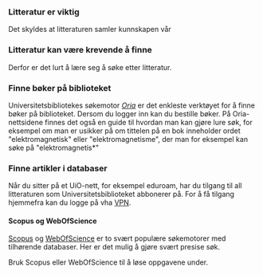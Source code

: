 ### Litteratur er viktig 

Det skyldes at litteraturen samler kunnskapen vår

### Litteratur kan være krevende å finne

Derfor er det lurt å lære seg å søke etter litteratur.

### Finne bøker på biblioteket

Universitetsbibliotekes søkemotor [_Oria_](http://www.oria.no) er det enkleste verktøyet for å finne bøker på biblioteket. Dersom du logger inn kan du bestille bøker. På Oria-nettsidene finnes det også en guide til hvordan man kan gjøre lure søk, for eksempel om man er usikker på om tittelen på en bok inneholder ordet "elektromagnetisk" eller "elektromagnetisme", der man for eksempel kan søke på "elektromagnetis*" 


### Finne artikler i databaser

Når du sitter på et UiO-nett, for eksempel eduroam, har du tilgang til all litteraturen som Universitetsbiblioteket abbonerer på. For å få tilgang hjemmefra kan du logge på vha [VPN](http://www.uio.no/tjenester/it/nett/utenfra/vpn/). 

#### Scopus og WebOfScience

[Scopus](http://www.scopus.com) og [WebOfScience](http://www.webofscience.com) er to svært populære søkemotorer med tilhørende databaser. Her er det mulig å gjøre svært presise søk. 

Bruk Scopus eller WebOfScience til å løse oppgavene under. 

<quiz :exercises="['LIGO']"></quiz>
